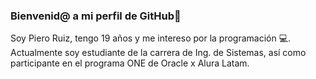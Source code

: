 ### Bienvenid@ a mi perfil de GitHub👋
Soy Piero Ruiz, tengo 19 años y me intereso por la programación 💻. Actualmente soy estudiante de la carrera de Ing. de Sistemas, así como participante en el programa ONE de Oracle x Alura Latam. 

<!--
**davidrt31/davidrt31** is a ✨ _special_ ✨ repository because its `README.md` (this file) appears on your GitHub profile.

Here are some ideas to get you started:

- 🔭 I’m currently working on ...
- 🌱 I’m currently learning ...
- 👯 I’m looking to collaborate on ...
- 🤔 I’m looking for help with ...
- 💬 Ask me about ...
- 📫 How to reach me: ...
- 😄 Pronouns: ...
- ⚡ Fun fact: ...
-->
